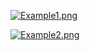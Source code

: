 [![Example1.png](https://i.postimg.cc/Bvqq1xzM/Example1.png)](https://postimg.cc/G450Wsdy)


[![Example2.png](https://i.postimg.cc/7Lmq158D/Example2.png)](https://postimg.cc/sBGFsDg0)
